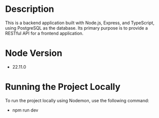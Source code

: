# Description

This is a backend application built with Node.js, Express, and TypeScript, using PostgreSQL as the database. Its primary purpose is to provide a RESTful API for a frontend application.

# Node Version

- 22.11.0

# Running the Project Locally

To run the project locally using Nodemon, use the following command:

- npm run dev
